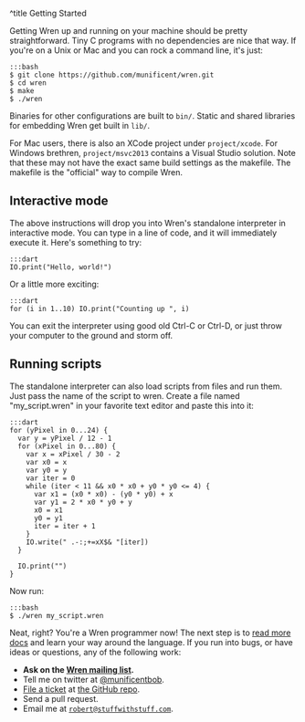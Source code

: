 ^title Getting Started

Getting Wren up and running on your machine should be pretty straightforward.
Tiny C programs with no dependencies are nice that way. If you're on a Unix or
Mac and you can rock a command line, it's just:

    :::bash
    $ git clone https://github.com/munificent/wren.git
    $ cd wren
    $ make
    $ ./wren

Binaries for other configurations are built to `bin/`. Static and shared
libraries for embedding Wren get built in `lib/`.

For Mac users, there is also an XCode project under `project/xcode`. For
Windows brethren, `project/msvc2013` contains a Visual Studio solution. Note
that these may not have the exact same build settings as the makefile. The
makefile is the "official" way to compile Wren.

## Interactive mode

The above instructions will drop you into Wren's standalone interpreter in
interactive mode. You can type in a line of code, and it will immediately
execute it. Here's something to try:

    :::dart
    IO.print("Hello, world!")

Or a little more exciting:

    :::dart
    for (i in 1..10) IO.print("Counting up ", i)

You can exit the interpreter using good old Ctrl-C or Ctrl-D, or just throw
your computer to the ground and storm off.

## Running scripts

The standalone interpreter can also load scripts from files and run them. Just
pass the name of the script to wren. Create a file named "my_script.wren" in
your favorite text editor and paste this into it:

    :::dart
    for (yPixel in 0...24) {
      var y = yPixel / 12 - 1
      for (xPixel in 0...80) {
        var x = xPixel / 30 - 2
        var x0 = x
        var y0 = y
        var iter = 0
        while (iter < 11 && x0 * x0 + y0 * y0 <= 4) {
          var x1 = (x0 * x0) - (y0 * y0) + x
          var y1 = 2 * x0 * y0 + y
          x0 = x1
          y0 = y1
          iter = iter + 1
        }
        IO.write(" .-:;+=xX$& "[iter])
      }

      IO.print("")
    }

Now run:

    :::bash
    $ ./wren my_script.wren

Neat, right? You're a Wren programmer now! The next step is to [read more
docs](syntax.html) and learn your way around the language. If you run into
bugs, or have ideas or questions, any of the following work:

 *  **Ask on the [Wren mailing list][list].**
 *  Tell me on twitter at [@munificentbob][twitter].
 *  [File a ticket][issue] at [the GitHub repo][repo].
 *  Send a pull request.
 *  Email me at [`robert@stuffwithstuff.com`](mailto:robert@stuffwithstuff.com).

[list]: https://groups.google.com/forum/#!forum/wren-lang
[twitter]: https://twitter.com/intent/user?screen_name=munificentbob
[issue]: https://github.com/munificent/wren/issues
[repo]: https://github.com/munificent/wren

